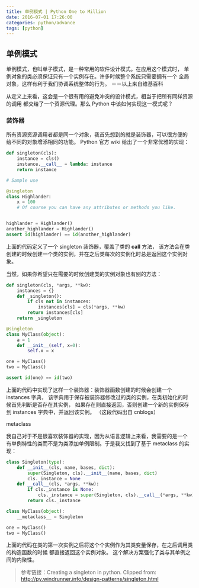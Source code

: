 ```yaml
---
title: 单例模式 | Python One to Million
date: 2016-07-01 17:26:00
categories: python/advance
tags: [python]
---
```


## 单例模式
单例模式，也叫单子模式，是一种常用的软件设计模式。在应用这个模式时， 单例对象的类必须保证只有一个实例存在。许多时候整个系统只需要拥有一个 全局对象，这样有利于我们协调系统整体的行为。 －－以上来自维基百科

从定义上来看，这会是一个很有用的避免冲突的设计模式，相当于把所有同样资源的调用 都交给了一个资源代理。那么 Python 中该如何实现这一模式呢？

### 装饰器
所有资源资源调用者都是同一个对象，我首先想到的就是装饰器，可以很方便的 给不同的对象增添相同的功能。
Python 官方 wiki 给出了一个非常优雅的实现：

``` python
def singleton(cls):
    instance = cls()
    instance.__call__ = lambda: instance
    return instance

# Sample use

@singleton
class Highlander:
    x = 100
    # Of course you can have any attributes or methods you like.


highlander = Highlander()
another_highlander = Highlander()
assert id(highlander) == id(another_highlander)
```

上面的代码定义了一个 singleton 装饰器，覆盖了类的 __call__ 方法， 该方法会在类创建的时候创建一个类的实例，并在之后类每次的实例化时总是返回这个实例对象。

当然，如果你希望只在需要的时候创建类的实例对象也有别的方法：

``` python
def singleton(cls, *args, **kw):
    instances = {}
    def _singleton():
        if cls not in instances:
            instances[cls] = cls(*args, **kw)
        return instances[cls]
    return _singleton

@singleton
class MyClass(object):
    a = 1
    def __init__(self, x=0):
        self.x = x

one = MyClass()
two = MyClass()

assert id(one) == id(two)
```

上面的代码中实现了这样一个装饰器：装饰器函数创建的时候会创建一个 instances 字典， 该字典用于保存被装饰器修改过的类的实例，在类初始化的时候首先判断是否存在其实例， 如果存在则直接返回，否则创建一个新的实例保存到 instances 字典中，并返回该实例。 （这段代码出自 cnblogs）

metaclass

我自己对于不是很喜欢装饰器的实现，因为从语言逻辑上来看，我需要的是一个 有单例特性的类而不是为类添加单例限制。于是我又找到了基于 metaclass 的实现：

``` python
class Singleton(type):
    def __init__(cls, name, bases, dict):
        super(Singleton, cls).__init__(name, bases, dict)
        cls._instance = None
    def __call__(cls, *args, **kw):
        if cls._instance is None:
            cls._instance = super(Singleton, cls).__call__(*args, **kw)
        return cls._instance

class MyClass(object):
    __metaclass__ = Singleton

one = MyClass()
two = MyClass()
```

上面的代码在类的第一次实例之后将这个个实例作为其类变量保存，在之后调用类的构造函数的时候 都直接返回这个实例对象。
这个解决方案强化了类与其单例之间的内聚性。

> 参考链接：Creating a singleton in python. Clipped from: http://py.windrunner.info/design-patterns/singleton.html
